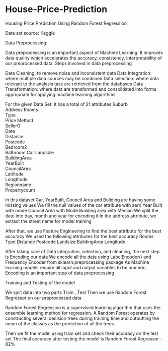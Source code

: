 # House-Price-Prediction
Housing Price Prediction 
Using Random Forest Regression


Data set source: Kaggle

Data Preprocessing:

Data preprocessing is an important aspect of Machine Learning. It improves data quality which accelerates the accuracy, consistency, interpretability of our preprocessed data.
Steps involved in data preprocessing 

Data Cleaning: to remove noise and inconsistent data
Data Integration: where multiple data sources may be combined
Data selection: where data relevant to the analysis task are retrieved from the databases
Data Transformation: where data are transformed and consolidated into forms appropriate for applying machine learning algorithms

For the given Data Set:
It has a total of 21 attributes
     Suburb         
    Address
    Rooms    
    Type  
    Price 
    Method          
    SellerG        
    Date           
    Distance       
    Postcode       
   Bedroom2       
   Bathroom
   Car
   Landsize  
   BuildingArea  
   YearBuilt   
   CouncilArea    
   Lattitude      
   Longtitude    
   Regionname     
   Propertycount

In this dataset Car, YearBuilt, Council Area and Building are having some missing values
We fill the null values of the car attribute with zero
Year Built with mode
Council Area with Mode
Building area with Median 
We split the date into day, month and year for encoding it
In the address attribute, we extract the street name for model training

After that, we use Feature Engineering to find the best attribute for the best accuracy
We used the following attributes for the best accuracy 
Rooms
Type
Distance
Postcode
Landsize
BuildingArea
Longitude

After taking care of Data  integration, selection, and cleaning, the next step is Encoding our data 
We encode all the data using LabelEncoder() and Frequency Encoder from sklearn.preprocessing package
As Machine learning models require all input and output variables to be numeric, Encoding is an important step of data preprocessing


Training and Testing of the model 

We split data into two parts Train , Test
Then we use Random Forest Regressor on our preprocessed data

Random Forest Regression is a supervised learning algorithm that uses the ensemble learning method for regression. A Random Forest operates by constructing several decision trees during training time and outputting the mean of the classes as the prediction of all the trees


Then we fit the model using train set and check  their accuracy on the test set
 The final accuracy after testing the model is Random Forest Regressor - 82%

